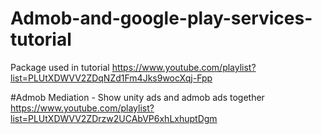 # Admob-and-google-play-services-tutorial
Package used in tutorial
https://www.youtube.com/playlist?list=PLUtXDWVV2ZDqNZd1Fm4Jks9wocXqj-Fpp


#Admob Mediation - Show unity ads and admob ads together
https://www.youtube.com/playlist?list=PLUtXDWVV2ZDrzw2UCAbVP6xhLxhuptDgm
